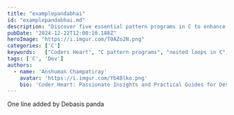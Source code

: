 ```yaml
---
title: "examplepandabhai"
id: "examplepandabhai.md"
description: "Discover five essential pattern programs in C to enhance your understanding of nested loops and control structures. This guide covers various triangle patterns with step-by-step explanations and output examples, helping you master C programming patterns and algorithmic thinking."
pubDate: "2024-12-22T12:00:10.188Z"
heroImage: "https://i.imgur.com/T0AZo2N.png"
categories: ['C']
keywords:   ["Coders Heart", "C pattern programs", "nested loops in C", "C programming examples", "loop patterns in C", "triangle pattern C", "reverse triangle in C", "decreasing patterns C", "bottom-aligned triangle C", "inverted triangle C", "looping techniques", "C programming tutorials", "pattern generation in C", "programming challenges", "C code examples", "C language exercises", "algorithm examples"]
tags: ['C', 'Dev']
authors:
  - name: 'Anshuman Champatiray'
    avatar: 'https://i.imgur.com/Yb48lko.png'
    bio: 'Coder Heart: Passionate Insights and Practical Guides for Developers'
---
```


One line added by Debasis panda